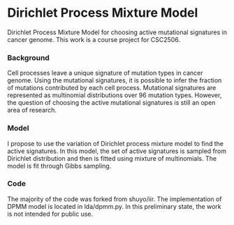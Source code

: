# Dirichlet Process Mixture Model

Dirichlet Process Mixture Model for choosing active mutational signatures in cancer genome. This work is a course project for CSC2506.

### Background
Cell processes leave a unique signature of mutation types in cancer genome. Using the mutational signatures, it is possible to infer the fraction of mutations contributed by each cell process. Mutational signatures are represented as multinomial distributions over 96 mutation types. However, the question of choosing the active mutational signatures is still an open area of research.

### Model
I propose to use the variation of Dirichlet process mixture model to find the active signatures. In this model, the set of active signatures is sampled from Dirichlet distribution and then is fitted using mixture of multinomials. The model is fit through Gibbs sampling.

### Code
The majority of the code was forked from shuyo/iir.
The implementation of DPMM model is located in lda/dpmm.py. In this preliminary state, the work is not intended for public use.

